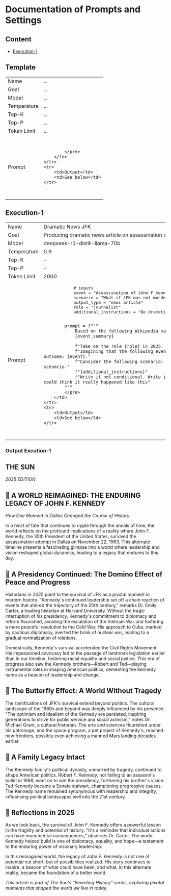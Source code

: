 # Documentation of Prompts and Settings

## Content

- [Execution-1](#execution-1)

## Template

<table>
    <tr>
        <td>Name</td>
        <td>...</td>
    </tr>
    <tr>
        <td>Goal</td>
        <td>...</td>
    </tr>
    <tr>
        <td>Model</td>
        <td>...</td>
    </tr>
    <tr>
        <td>Temperature</td>
        <td>...</td>
    </tr>
    <tr>
        <td>Top-K</td>
        <td>...</td>
    </tr>
    <tr>
        <td>Top-P</td>
        <td>...</td>
    </tr>
    <tr>
        <td>Token Limit</td>
        <td>...</td>
    </tr>
    <tr>
        <td>Prompt</td>
        <td>
            <pre>

            </pre>
        </td>
    </tr>
    <tr>
        <td>Output</td>
        <td>See below</td>
    </tr>
</table>

## Execution-1

<table>
    <tr>
        <td>Name</td>
        <td>Dramatic News JFK</td>
    </tr>
    <tr>
        <td>Goal</td>
        <td>Producing dramatic news article on assassination of JFK</td>
    </tr>
    <tr>
        <td>Model</td>
        <td>deepseek-r1-distill-llama-70b</td>
    </tr>
    <tr>
        <td>Temperature</td>
        <td>0.9</td>
    </tr>
    <tr>
        <td>Top-K</td>
        <td>-</td>
    </tr>
    <tr>
        <td>Top-P</td>
        <td>-</td>
    </tr>
    <tr>
        <td>Token Limit</td>
        <td>2000</td>
    </tr>
    <tr>
        <td>Prompt</td>
        <td>
            <pre>
            # inputs
            event = "Assassination of John F Kennedy"
            scenario = "What if JFK was not murdered?"
            output_type = "news article"
            role = "journalist"
            additional_instructions = "Be dramatic. You are working for The Sun."

            prompt = f"""
                Based on the following Wikipedia summary about the {event}:
                {event_summary}

                f"Take on the role {role} in 2025. Write a {output_type}."
                f"Imagining that the following event in history had a different outcome: {event}."
                f"Consider the following scenario: {scenario} as counterfactual scenario."
                f"{additional_instructions}"
                f"Write it not conditional. Write in active style such that you could think it really happened like this"
            """
            </pre>
        </td>
    </tr>
    <tr>
        <td>Output</td>
        <td>See below</td>
    </tr>
</table>

### Output Excution-1
 THE SUN
-------

*2025 EDITION*






📰 A WORLD REIMAGINED: THE ENDURING LEGACY OF JOHN F. KENNEDY
----------------------------------------------------------



*How One Moment in Dallas Changed the Course of History*



In a twist of fate that continues to ripple through the annals of time, the world reflects
on the profound implications of a reality where John F. Kennedy, the 35th President of the
United States, survived the assassination attempt in Dallas on November 22, 1963. This
alternate timeline presents a fascinating glimpse into a world where leadership and vision
reshaped global dynamics, leading to a legacy that endures to this day.




📰 A Presidency Continued: The Domino Effect of Peace and Progress
---------------------------------------------------------------



Historians in 2025 point to the survival of JFK as a pivotal moment in modern history.
"Kennedy's continued leadership set off a chain reaction of events that altered the
trajectory of the 20th century," remarks Dr. Emily Carter, a leading historian at Harvard
University. Without the tragic interruption of his presidency, Kennedy's commitment to
diplomacy and reform flourished, avoiding the escalation of the Vietnam War and fostering
a more peaceful resolution to the Cold War. His approach to Cuba, marked by cautious
diplomacy, averted the brink of nuclear war, leading to a gradual normalization of
relations.



Domestically, Kennedy's survival accelerated the Civil Rights Movement. His impassioned
advocacy led to the passage of landmark legislation earlier than in our timeline,
fostering racial equality and social justice. This era of progress also saw the Kennedy
brothers—Robert and Ted—playing instrumental roles in shaping American politics, cementing
the Kennedy name as a beacon of leadership and change.




📰 The Butterfly Effect: A World Without Tragedy
---------------------------------------------



The ramifications of JFK's survival extend beyond politics. The cultural landscape of the
1960s and beyond was deeply influenced by his presence. "The optimism and idealism of the
Kennedy era persisted, inspiring generations to strive for public service and social
activism," notes Dr. Michael Grant, a cultural historian. The arts and sciences flourished
under his patronage, and the space program, a pet project of Kennedy's, reached new
frontiers, possibly even achieving a manned Mars landing decades earlier.




📰 A Family Legacy Intact
----------------------



The Kennedy family's political dynasty, unmarred by tragedy, continued to shape American
politics. Robert F. Kennedy, not falling to an assassin's bullet in 1968, went on to win
the presidency, furthering his brother's vision. Ted Kennedy became a Senate stalwart,
championing progressive causes. The Kennedy name remained synonymous with leadership and
integrity, influencing political landscapes well into the 21st century.




📰 Reflections in 2025
-------------------



As we look back, the survival of John F. Kennedy offers a powerful lesson in the fragility
and potential of history. "It's a reminder that individual actions can have monumental
consequences," observes Dr. Carter. The world Kennedy helped build is one of diplomacy,
equality, and hope—a testament to the enduring power of visionary leadership.



In this reimagined world, the legacy of John F. Kennedy is not one of potential cut short,
but of possibilities realized. His story continues to inspire, a beacon of what could have
been, and what, in this alternate reality, became the foundation of a better world.





*This article is part of The Sun's "Rewriting History" series, exploring pivotal moments
that shaped the world we live in today.*